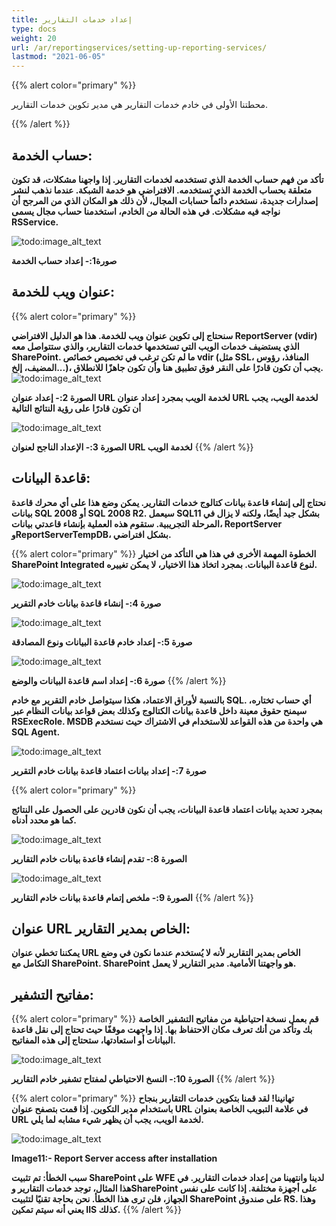 ```yaml
---
title: إعداد خدمات التقارير
type: docs
weight: 20
url: /ar/reportingservices/setting-up-reporting-services/
lastmod: "2021-06-05"
---
```


{{% alert color="primary" %}}

محطتنا الأولى في خادم خدمات التقارير هي مدير تكوين خدمات التقارير.

{{% /alert %}}

## حساب الخدمة:

**تأكد من فهم حساب الخدمة الذي تستخدمه لخدمات التقارير. إذا واجهنا مشكلات، قد تكون متعلقة بحساب الخدمة الذي تستخدمه. الافتراضي هو خدمة الشبكة. عندما نذهب لنشر إصدارات جديدة، نستخدم دائماً حسابات المجال، لأن ذلك هو المكان الذي من المرجح أن نواجه فيه مشكلات. في هذه الحالة من الخادم، استخدمنا حساب مجال يسمى RSService.**

![todo:image_alt_text](setting-up-reporting-services_1.png)

**صورة1:- إعداد حساب الخدمة**

## عنوان ويب للخدمة:

{{% alert color="primary" %}}

**سنحتاج إلى تكوين عنوان ويب للخدمة. هذا هو الدليل الافتراضي ReportServer (vdir) الذي يستضيف خدمات الويب التي تستخدمها خدمات التقارير، والذي ستتواصل معه SharePoint. ما لم تكن ترغب في تخصيص خصائص vdir (مثل SSL، المنافذ، رؤوس المضيف، إلخ...)، يجب أن تكون قادرًا على النقر فوق تطبيق هنا وأن تكون جاهزًا للانطلاق.**
![todo:image_alt_text](setting-up-reporting-services_2.png)

**الصورة 2:- إعداد عنوان URL لخدمة الويب بمجرد إعداد عنوان URL لخدمة الويب، يجب أن تكون قادرًا على رؤية النتائج التالية**

![todo:image_alt_text](setting-up-reporting-services_3.png)

**الصورة 3:- الإعداد الناجح لعنوان URL لخدمة الويب**
{{% /alert %}}

## قاعدة البيانات:

**نحتاج إلى إنشاء قاعدة بيانات كتالوج خدمات التقارير. يمكن وضع هذا على أي محرك قاعدة بيانات SQL 2008 أو SQL 2008 R2. سيعمل SQL11 بشكل جيد أيضًا، ولكنه لا يزال في المرحلة التجريبية. ستقوم هذه العملية بإنشاء قاعدتي بيانات، ReportServer وReportServerTempDB، بشكل افتراضي.**

{{% alert color="primary" %}}
**الخطوة المهمة الأخرى في هذا هي التأكد من اختيار SharePoint Integrated لنوع قاعدة البيانات. 
بمجرد اتخاذ هذا الاختيار، لا يمكن تغييره.**

![todo:image_alt_text](setting-up-reporting-services_4.png)

**صورة 4:- إنشاء قاعدة بيانات خادم التقرير**

![todo:image_alt_text](setting-up-reporting-services_5.png)

**صورة 5:- إعداد خادم قاعدة البيانات ونوع المصادقة**

![todo:image_alt_text](setting-up-reporting-services_6.png)

**صورة 6:- إعداد اسم قاعدة البيانات والوضع**
{{% /alert %}}

**بالنسبة لأوراق الاعتماد، هكذا سيتواصل خادم التقرير مع خادم SQL. أي حساب تختاره، سيمنح حقوق معينة داخل قاعدة بيانات الكتالوج وكذلك بعض قواعد بيانات النظام عبر RSExecRole. MSDB هي واحدة من هذه القواعد للاستخدام في الاشتراك حيث نستخدم SQL Agent.**

![todo:image_alt_text](setting-up-reporting-services_7.png)

**صورة 7:- إعداد بيانات اعتماد قاعدة بيانات خادم التقرير**

{{% alert color="primary" %}}

**بمجرد تحديد بيانات اعتماد قاعدة البيانات، يجب أن نكون قادرين على الحصول على النتائج كما هو محدد أدناه.**


![todo:image_alt_text](setting-up-reporting-services_8.png)

**الصورة 8:- تقدم إنشاء قاعدة بيانات خادم التقارير**

![todo:image_alt_text](setting-up-reporting-services_9.png)

**الصورة 9:- ملخص إتمام قاعدة بيانات خادم التقارير**
{{% /alert %}}

## عنوان URL الخاص بمدير التقارير:

**يمكننا تخطي عنوان URL الخاص بمدير التقارير لأنه لا يُستخدم عندما نكون في وضع التكامل مع SharePoint. SharePoint هو واجهتنا الأمامية. مدير التقارير لا يعمل.**

## مفاتيح التشفير:

{{% alert color="primary" %}}
**قم بعمل نسخة احتياطية من مفاتيح التشفير الخاصة بك وتأكد من أنك تعرف مكان الاحتفاظ بها. إذا واجهت موقفًا حيث تحتاج إلى نقل قاعدة البيانات أو استعادتها، ستحتاج إلى هذه المفاتيح.**

![todo:image_alt_text](setting-up-reporting-services_10.png)

**الصورة 10:- النسخ الاحتياطي لمفتاح تشفير خادم التقارير**
{{% /alert %}}

{{% alert color="primary" %}}
**تهانينا! لقد قمنا بتكوين خدمات التقارير بنجاح باستخدام مدير التكوين. إذا قمت بتصفح عنوان URL في علامة التبويب الخاصة بعنوان URL لخدمة الويب، يجب أن يظهر شيء مشابه لما يلي.**

![todo:image_alt_text](setting-up-reporting-services_11.png)

**Image11:- Report Server access after installation**

**سبب الخطأ: تم تثبيت SharePoint على WFE لدينا وانتهينا من إعداد خدمات التقارير. في هذا المثال، توجد خدمات التقارير وSharePoint على أجهزة مختلفة. إذا كانت على نفس الجهاز، فلن ترى هذا الخطأ. نحن بحاجة تقنيًا لتثبيت SharePoint على صندوق RS. وهذا يعني أنه سيتم تمكين IIS كذلك.**
{{% /alert %}}
